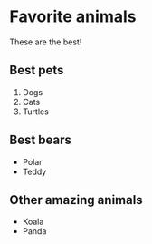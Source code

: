 # Favorite animals

These are the best!

## Best pets

1. Dogs
2. Cats
3. Turtles

## Best bears

- Polar
- Teddy

## Other amazing animals

- Koala
- Panda
